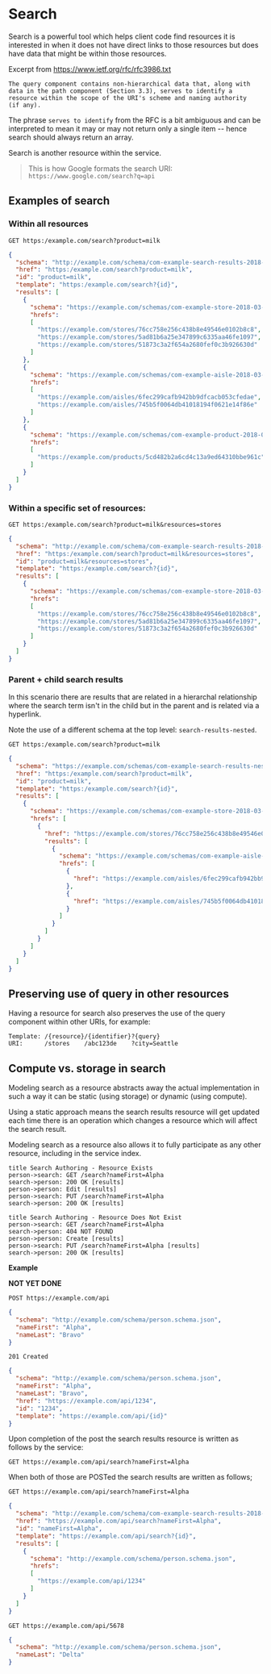 # Search

Search is a powerful tool which helps client code find resources it is interested in when it does not have direct links to those resources but does have data that might be within those resources.

Excerpt from https://www.ietf.org/rfc/rfc3986.txt

```
The query component contains non-hierarchical data that, along with
data in the path component (Section 3.3), serves to identify a
resource within the scope of the URI's scheme and naming authority
(if any).
```

The phrase `serves to identify` from the RFC is a bit ambiguous and can be interpreted to mean it may or may not return only a single item -- hence search should always return an array.

Search is another resource within the service.

> This is how Google formats the search URI: `https://www.google.com/search?q=api`

## Examples of search

### Within all resources

```
GET https:/example.com/search?product=milk
```

```json
{
  "schema": "http://example.com/schema/com-example-search-results-2018-03-01.schema.json",
  "href": "https:/example.com/search?product=milk",
  "id": "product=milk",
  "template": "https:/example.com/search?{id}",
  "results": [
    {
      "schema": "https://example.com/schemas/com-example-store-2018-03-01.schema.json",
      "hrefs":
      [
        "https://example.com/stores/76cc758e256c438b8e49546e0102b8c8",
        "https://example.com/stores/5ad81b6a25e347899c6335aa46fe1097",
        "https://example.com/stores/51873c3a2f654a2680fef0c3b926630d"
      ]
    },
    {
      "schema": "https://example.com/schemas/com-example-aisle-2018-03-01.schema.json",
      "hrefs":
      [
        "https://example.com/aisles/6fec299cafb942bb9dfcacb053cfedae",
        "https://example.com/aisles/745b5f0064db41018194f0621e14f86e"
      ]
    },
    {
      "schema": "https://example.com/schemas/com-example-product-2018-03-01.schema.json",
      "hrefs":
      [
        "https://example.com/products/5cd482b2a6cd4c13a9ed64310bbe961c"
      ]
    }
  ]
}
```

### Within a specific set of resources:

```
GET https:/example.com/search?product=milk&resources=stores
```

```json
{
  "schema": "http://example.com/schema/com-example-search-results-2018-03-01.schema.json",
  "href": "https:/example.com/search?product=milk&resources=stores",
  "id": "product=milk&resources=stores",
  "template": "https:/example.com/search?{id}",
  "results": [
    {
      "schema": "https://example.com/schemas/com-example-store-2018-03-01.schema.json",
      "hrefs":
      [
        "https://example.com/stores/76cc758e256c438b8e49546e0102b8c8",
        "https://example.com/stores/5ad81b6a25e347899c6335aa46fe1097",
        "https://example.com/stores/51873c3a2f654a2680fef0c3b926630d"
      ]
    }
  ]
}
```

### Parent + child search results

In this scenario there are results that are related in a hierarchal relationship where the search term isn't in the child but in the parent and is related via a hyperlink.

Note the use of a different schema at the top level: `search-results-nested`.

```
GET https:/example.com/search?product=milk
```

```json
{
  "schema": "https://example.com/schemas/com-example-search-results-nested-2018-03-01.schema.json",
  "href": "https:/example.com/search?product=milk",
  "id": "product=milk",
  "template": "https:/example.com/search?{id}",
  "results": [
    {
      "schema": "https://example.com/schemas/com-example-store-2018-03-01.schema.json",
      "hrefs": [
        {
          "href": "https://example.com/stores/76cc758e256c438b8e49546e0102b8c8",
          "results": [
            {
              "schema": "https://example.com/schemas/com-example-aisle-2018-03-01.schema.json",
              "hrefs": [
                {
                  "href": "https://example.com/aisles/6fec299cafb942bb9dfcacb053cfedae"
                },
                {
                  "href": "https://example.com/aisles/745b5f0064db41018194f0621e14f86e"
                }
              ]
            }
          ]
        }
      ]
    }
  ]
}
```

## Preserving use of query in other resources

Having a resource for search also preserves the use of the query component within other URIs, for example:

```
Template: /{resource}/{identifier}?{query}
URI:      /stores    /abc123de    ?city=Seattle
```

## Compute vs. storage in search

Modeling search as a resource abstracts away the actual implementation in such a way it can be static (using storage) or dynamic (using compute).

Using a static approach means the search results resource will get updated each time there is an operation which changes a resource which will affect the search result.

Modeling search as a resource also allows it to fully participate as any other resource, including in the service index.

```
title Search Authoring - Resource Exists
person->search: GET /search?nameFirst=Alpha
search->person: 200 OK [results]
person->person: Edit [results]
person->search: PUT /search?nameFirst=Alpha
search->person: 200 OK [results]
```

```
title Search Authoring - Resource Does Not Exist
person->search: GET /search?nameFirst=Alpha
search->person: 404 NOT FOUND
person->person: Create [results]
person->search: PUT /search?nameFirst=Alpha [results]
search->person: 200 OK [results]
```

**Example**

**NOT YET DONE**

```
POST https://example.com/api
```

```json
{
  "schema": "http://example.com/schema/person.schema.json",
  "nameFirst": "Alpha",
  "nameLast": "Bravo"
}
```

```
201 Created
```

```json
{
  "schema": "http://example.com/schema/person.schema.json",
  "nameFirst": "Alpha",
  "nameLast": "Bravo",
  "href": "https://example.com/api/1234",
  "id": "1234",
  "template": "https://example.com/api/{id}"
}
```
Upon completion of the post the search results resource is written as follows by the service:

```
GET https://example.com/api/search?nameFirst=Alpha
```


When both of those are POSTed the search results are written as follows;

```
GET https://example.com/api/search?nameFirst=Alpha
```

```json
{
  "schema": "http://example.com/schema/com-example-search-results-2018-03-01.schema.json",
  "href": "https://example.com/api/search?nameFirst=Alpha",
  "id": "nameFirst=Alpha",
  "template": "https://example.com/api/search?{id}",
  "results": [
    {
      "schema": "http://example.com/schema/person.schema.json",
      "hrefs":
      [
        "https://example.com/api/1234"
      ]
    }
  ]
}
```

```
GET https://example.com/api/5678
```

```json
{
  "schema": "http://example.com/schema/person.schema.json",
  "nameLast": "Delta"
}
```
